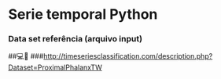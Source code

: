 # Serie temporal Python

   
### Data set referência (arquivo input)

##:computer::page_facing_up: ###http://timeseriesclassification.com/description.php?Dataset=ProximalPhalanxTW
